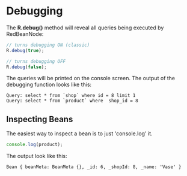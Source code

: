 # Debugging

The **R.debug()** method will reveal all queries being executed by RedBeanNode:

```javascript
// turns debugging ON (classic)
R.debug(true);

// turns debugging OFF
R.debug(false);
```

The queries will be printed on the console screen. The output of the debugging function looks like this:

```
Query: select * from `shop` where id = 8 limit 1
Query: select * from `product` where  shop_id = 8
```

## Inspecting Beans

The easiest way to inspect a bean is to just 'console.log' it.

```javascript
console.log(product);
```

The output look like this:

```
Bean { beanMeta: BeanMeta {}, _id: 6, _shopId: 8, _name: 'Vase' }
```
